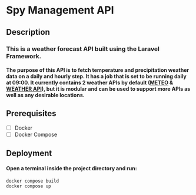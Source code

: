 # Spy Management API


## Description ##

### This is a weather forecast API built using the Laravel Framework.
#### The purpose of this API is to fetch temperature and precipitation weather data on a daily and hourly step. It has a job that is set to be running daily at 09:00. It currently contains 2 weather APIs by default ([METEO](https://open-meteo.com/) & [WEATHER API](https://www.weatherapi.com/)), but it is modular and can be used to support more APIs as well as any desirable locations.

###

## Prerequisites

- [ ] Docker
- [ ] Docker Compose

###

## Deployment

#### Open a terminal inside the project directory and run:

```
docker compose build
docker compose up
```

